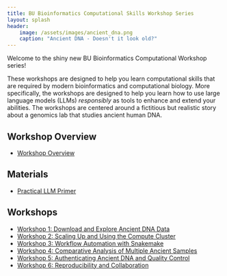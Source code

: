 ```yaml
---
title: BU Bioinformatics Computational Skills Workshop Series
layout: splash
header:
    image: /assets/images/ancient_dna.png
    caption: "Ancient DNA - Doesn't it look old?"
---
```


Welcome to the shiny new BU Bioinformatics Computational Workshop series!

These workshops are designed to help you learn computational skills that are
required by modern bioinformatics and computational biology. More specifically,
the workshops are designed to help you learn how to use large language models
(LLMs) *responsibly* as tools to enhance and extend your abilities. The workshops
are centered around a fictitious but realistic story about a genomics lab that
studies ancient human DNA.

## Workshop Overview
- [Workshop Overview](workshop_overview/index.html)

## Materials
- [Practical LLM Primer](lectures/practical_llm_primer/index.html)

## Workshops
- [Workshop 1: Download and Explore Ancient DNA Data](workshops/workshop_1/workshop_1_instructions/index.html)
- [Workshop 2: Scaling Up and Using the Compute Cluster](workshops/workshop_2/workshop_2_instructions/index.html)
- [Workshop 3: Workflow Automation with Snakemake](workshops/workshop_3/workshop_3_instructions/index.html)
- [Workshop 4: Comparative Analysis of Multiple Ancient Samples](workshops/workshop_4/workshop_4_instructions/index.html)
- [Workshop 5: Authenticating Ancient DNA and Quality Control](workshops/workshop_5/workshop_5_instructions/index.html)
- [Workshop 6: Reproducibility and Collaboration](workshops/workshop_6/workshop_6_instructions/index.html)
